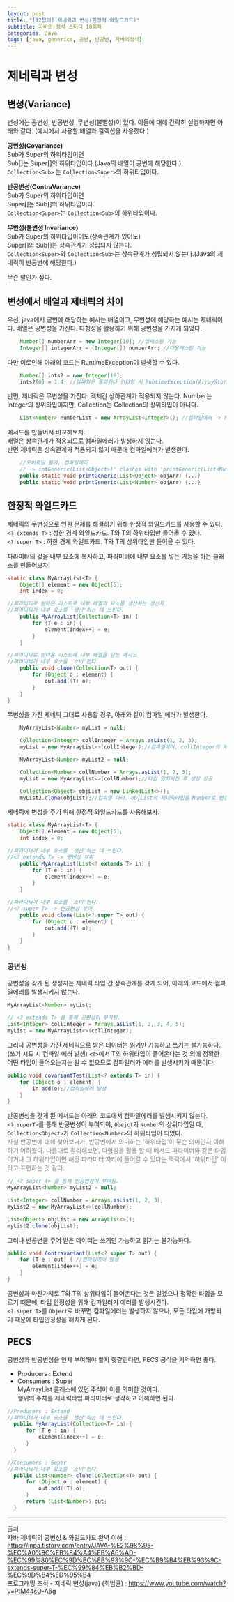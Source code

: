 ```yaml
---
layout: post
title: "[12챕터] 제네릭과 변성(한정적 와일드카드)"
subtitle: 자바의 정석 스터디 18회차
categories: Java
tags: [java, generics, 공변, 반공변, 자바의정석]
---
```


# 제네릭과 변성
## 변성(Variance)
변성에는 공변성, 반공변성, 무변성(불별성)이 있다. 이들에 대해 간략히 설명하자면 아래와 같다.
(예시에서 사용할 배열과 컬렉션을 사용했다.)

**공변성(Covariance)**  
Sub가 Super의 하위타입이면  
Sub[]는 Super[]의 하위타입이다.(Java의 배열이 공변에 해당한다.)  
`Collection<Sub>` 는 `Collection<Super>`의 하위타입이다.

**반공변성(ContraVariance)**  
Sub가 Super의 하위타입이면  
Super[]는 Sub[]의 하위타입이다.  
`Collection<Super>`는 `Collection<Sub>`의 하위타입이다.  

**무변성(불변성 Invariance)**  
Sub가 Super의 하위타입이어도(상속관계가 있어도)     
Super[]와 Sub[]는 상속관계가 성립되지 않는다.  
`Collection<Super>`와 `Collection<Sub>`는 상속관계가 성립되지 않는다.(Java의 제네릭이 반공변에 해당한다.)  

무슨 말인가 싶다.


## 변성에서 배열과 제네릭의 차이
우선, java에서 공변에 해당하는 예시는 배열이고, 무변성에 해당하는 예시는 제네릭이다.
배열은 공변성을 가진다.
다형성을 활용하기 위해 공변성을 가지게 되었다.
``` java
    Number[] numberArr = new Integer[10]; //업캐스팅 가능
    Integer[] integerArr = (Integer[]) numberArr; //다운캐스팅 가능
```
다만 이로인해 아래의 코드는 RuntimeException이 발생할 수 있다.
``` java
    Number[] ints2 = new Integer[10];
    ints2[0] = 1.4; //컴파일은 통과하나 런타임 시 RuntimeException(ArrayStoreException) 발생
```
반면, 제네릭은 무변성을 가진다. 객체간 상하관계가 적용되지 않는다.
Number는 Integer의 상위타입이지만, Collection<Number>는 Collection<Integer>의 상위타입이 아니다.

``` java
    List<Number> numberList = new ArrayList<Integer>(); //컴파일에러 -> Required type:List<Number> / Provided:ArrayList<Integer>
```
메서드를 만들어서 비교해보자.  
배열은 상속관계가 적용되므로 컴파일에러가 발생하지 않는다.  
반면 제네릭은 상속관계가 적용되지 않기 때문에 컴파일에러가 발생한다.
``` java
    //오버로딩 불가, 컴파일에러
    // -> intGeneric(List<Object>)' clashes with 'printGeneric(List<Number>)'; both methods have same erasure
    public static void printGeneric(List<Object> objArr) {...}
    public static void printGeneric(List<Number> objArr) {...}
  ```

## 한정적 와일드카드
제네릭의 무변성으로 인한 문제를 해결하기 위해 한정적 와일드카드를 사용할 수 있다.  
`<? extends T>` : 상한 경계 와일드카드. T와 T의 하위타입만 들어올 수 있다.  
`<? super T>` : 하한 경계 와일드카드. T와 T의 상위타입만 들어올 수 있다.  

파라미터의 값을 내부 요소에 복사하고,
파라미터에 내부 요소를 넣는 기능을 하는 클래스를 만들어보자.

```java
static class MyArrayList<T> {
    Object[] element = new Object[5];
    int index = 0;

//파라미터로 받아온 리스트로 내부 배열의 요소를 생산하는 생산자
//파라미터가 내부 요소를 '생산'하는 데 쓰인다.
    public MyArrayList(Collection<T> in) {
        for (T e : in) {
            element[index++] = e;
        }
    }

//파라미터로 받아온 리스트에 내부 배열을 담는 메서드
//파라미터가 내부 요소를 '소비'한다.
    public void clone(Collection<T> out) {
        for (Object o : element) {
            out.add((T) o);
        }
    }
}
```

무변성을 가진 제네릭 그대로 사용할 경우, 아래와 같이 컴파일 에러가 발생한다.

```java
    MyArrayList<Number> myList = null;

    Collection<Integer> collInteger = Arrays.asList(1, 2, 3);
    myList = new MyArrayList<>(collInteger);//컴파일에러. collInteger의 제네릭타입을 Number로 변경해주어야 컴파일에러가 발생하지 않는다.

    MyArrayList<Number> myList2 = null;

    Collection<Number> collNumber = Arrays.asList(1, 2, 3);
    myList = new MyArrayList<>(collNumber);//타입 일치시킨 후 생성 성공

    Collection<Object> objList = new LinkedList<>();
    myList2.clone(objList);//컴파일 에러. objList의 제네릭타입을 Number로 변경해주어야 컴파일에러가 발생하지 않는다.
```

제네릭에 변성을 주기 위해 한정적 와일드카드를 사용해보자.

```java
static class MyArrayList<T> {
    Object[] element = new Object[5];
    int index = 0;

//파라미터가 내부 요소를 '생산'하는 데 쓰인다.
//<? extends T> -> 공변성 부여
    public MyArrayList(List<? extends T> in) {
        for (T e : in) {
            element[index++] = e;
        }
    }

//파라미터가 내부 요소를 '소비'한다.
//<? super T> -> 반공변성 부여
    public void clone(List<? super T> out) {
        for (Object o : element) {
            out.add((T) o);
        }
    }
}
```
### 공변성
공변성을 갖게 된 생성자는 제네릭 타입 간 상속관계를 갖게 되어, 아래의 코드에서 컴파일에러를 발생시키지 않는다.

```java
MyArrayList<Number> myList;

// <? extends T> 를 통해 공변성이 부여됨.
List<Integer> collInteger = Arrays.asList(1, 2, 3, 4, 5);
myList = new MyArrayList<>(collInteger);
```

그러나 공변성을 가진 제네릭으로 받은 데이터는 읽기만 가능하고 쓰기는 불가능하다.(쓰기 시도 시 컴파일 에러 발생)
`<T>`에서 T의 하위타입이 들어온다는 것 외에 정확한 어떤 타입이 들어오는지는 알 수 없으므로 컴파일러가 에러를 발생시키기 때문이다.

```java
public void covariantTest(List<? extends T> in) {
    for (Object o : element) {
        in.add(o);//컴파일에러 발생
    }
}
```


반공변성을 갖게 된 메서드는 아래의 코드에서 컴파일에러를 발생시키지 않는다.  
`<? superT>`를 통해 반공변성이 부여되어, `Obejct`가 `Number`의 상위타입일 때, `Collection<Object>`가 `Collection<Number>`의 하위타입이 되었다.  
<span style="color:gray">
사실 반공변에 대해 찾아보다가, 반공변에서 의미하는 '하위타입'이 무슨 의미인지 이해하기 어려웠다. 나름대로 정리해보면, 
다형성을 활용 할 때 메서드 파라미터와 같은 타입이거나 그 하위타입이면 해당 파라미터 자리에 들어갈 수 있다는 맥락에서 '하위타입' 이라고 표현하는 것 같다.
</span>
```java
// <? super T> 를 통해 반공변성이 부여됨.
MyArrayList<Number> myList2 = null;

List<Integer> collNumber = Arrays.asList(1, 2, 3);
myList2 = new MyArrayList<>(collNumber);

List<Object> objList = new ArrayList<>();
myList2.clone(objList);
```

그러나 반공변을 주어 받은 데이터는 쓰기만 가능하고 읽기는 불가능하다.

```java
public void Contravariant(List<? super T> out) {
    for (T e : out) { //컴파일에러 발생
        element[index++] = e;
    }
}
```

공변성과 마찬가지로 T와 T의 상위타입이 들어온다는 것은 알겠으나 정확한 타입을 모르기 떄문에, 타입 안정성을 위해 컴파일러가 에러를 발생시킨다.  
`<? super T>`를 `Object`로 바꾸면 컴파일에러는 발생하지 않으나, 모든 타입에 개방되기 때문에 타입안정성을 해치게 된다.


## PECS
공변성과 반공변성을 언제 부여해야 할지 헷갈린다면, PECS 공식을 기억하면 좋다.
- Producers : Extend
- Consumers : Super  
MyArrayList 클래스에 있던 주석이 이를 의미한 것이다.  
행위의 주체를 제네릭타입 파라미터로 생각하고 이해하면 된다.
```java
//Producers : Extend
//파라미터가 내부 요소를 '생산'하는 데 쓰인다.
  public MyArrayList(Collection<T> in) {
      for (T e : in) {
          element[index++] = e;
      }
  }

//Consumers : Super
//파라미터가 내부 요소를 '소비'한다.
  public List<Number> clone(Collection<T> out) {
      for (Object o : element) {
          out.add((T) o);
      }
      return (List<Number>) out;
  }
```

---
출처  
자바 제네릭의 공변성 & 와일드카드 완벽 이해 : https://inpa.tistory.com/entry/JAVA-%E2%98%95-%EC%A0%9C%EB%84%A4%EB%A6%AD-%EC%99%80%EC%9D%BC%EB%93%9C-%EC%B9%B4%EB%93%9C-extends-super-T-%EC%99%84%EB%B2%BD-%EC%9D%B4%ED%95%B4  
프로그래밍 초식 - 지네릭 변성(java) (최범균) : https://www.youtube.com/watch?v=PtM44sO-A6g 
